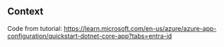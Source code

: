 ## Context

Code from tutorial:
https://learn.microsoft.com/en-us/azure/azure-app-configuration/quickstart-dotnet-core-app?tabs=entra-id